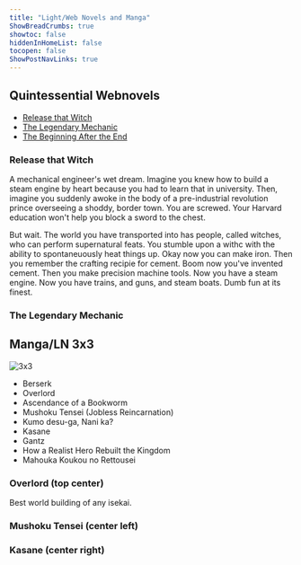 ```yaml
---
title: "Light/Web Novels and Manga"
ShowBreadCrumbs: true 
showtoc: false 
hiddenInHomeList: false
tocopen: false
ShowPostNavLinks: true
---
```


## Quintessential Webnovels
* [Release that Witch](https://www.novelupdates.com/series/release-that-witch/)
* [The Legendary Mechanic](https://www.novelupdates.com/series/the-legendary-mechanic/)
* [The Beginning After the End](https://lightnovelpub.vip/novel/the-beginning-after-the-end-web-novel-16091313)

### Release that Witch

A mechanical engineer's wet dream. Imagine you knew how to build a steam engine by heart because you had to learn that in university. Then, imagine you suddenly awoke in the body of a pre-industrial revolution prince overseeing a shoddy, border town. You are screwed. Your Harvard education won't help you block a sword to the chest.

But wait. The world you have transported into has people, called witches, who can perform supernatural feats. You stumble upon a withc with the ability to spontaneuously heat things up. Okay now you can make iron. Then you remember the crafting recipie for cement. Boom now you've invented cement. Then you make precision machine tools. Now you have a steam engine. Now you have trains, and guns, and steam boats. Dumb fun at its finest.

### The Legendary Mechanic

## Manga/LN 3x3
![3x3](3x3_manga_600.png)

* Berserk
* Overlord
* Ascendance of a Bookworm
* Mushoku Tensei (Jobless Reincarnation)
* Kumo desu-ga, Nani ka?
* Kasane
* Gantz
* How a Realist Hero Rebuilt the Kingdom
* Mahouka Koukou no Rettousei


### Overlord (top center)
Best world building of any isekai.


### Mushoku Tensei (center left)

### Kasane (center right)


